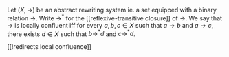 Let $(X,\rightarrow)$ be an abstract rewriting system ie. a set equipped with a binary relation $\rightarrow$. Write $\rightarrow^{*}$ for the [[reflexive-transitive closure]] of $\rightarrow$. We say that $\rightarrow$ is locally confluent iff for every $a,b,c \in X$ such that $a \rightarrow b$ and $a \rightarrow c$, there exists $d \in X$ such that $b \rightarrow^{*} d$ and $c \rightarrow^{*} d$.

[[!redirects local confluence]]